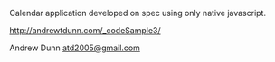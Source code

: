Calendar application developed on spec using only native javascript.

http://andrewtdunn.com/_codeSample3/

Andrew Dunn
atd2005@gmail.com